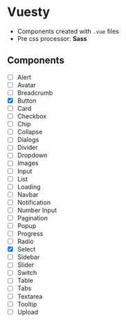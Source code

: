 # Vuesty

- Components created with `.vue` files
- Pre css processor: **Sass**

## Components

- [ ] Alert
- [ ] Avatar
- [ ] Breadcrumb
- [x] Button
- [ ] Card
- [ ] Checkbox
- [ ] Chip
- [ ] Collapse
- [ ] Dialogs
- [ ] Divider
- [ ] Dropdown
- [ ] Images
- [ ] Input
- [ ] List
- [ ] Loading
- [ ] Navbar
- [ ] Notification
- [ ] Number Input
- [ ] Pagination
- [ ] Popup
- [ ] Progress
- [ ] Radio
- [x] Select
- [ ] Sidebar
- [ ] Slider
- [ ] Switch
- [ ] Table
- [ ] Tabs
- [ ] Textarea
- [ ] Tooltip
- [ ] Upload
